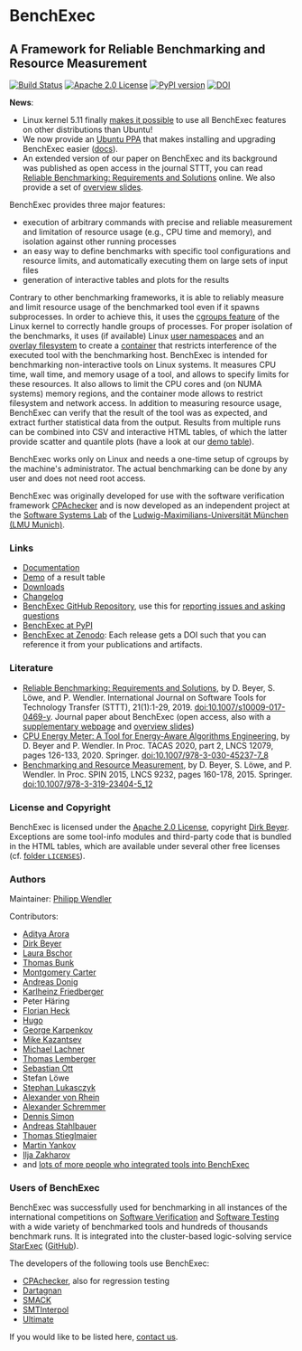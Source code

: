 <!--
This file is part of BenchExec, a framework for reliable benchmarking:
https://github.com/sosy-lab/benchexec

SPDX-FileCopyrightText: 2007-2020 Dirk Beyer <https://www.sosy-lab.org>

SPDX-License-Identifier: Apache-2.0
-->

# BenchExec
## A Framework for Reliable Benchmarking and Resource Measurement

[![Build Status](https://gitlab.com/sosy-lab/software/benchexec/badges/main/pipeline.svg)](https://gitlab.com/sosy-lab/software/benchexec/pipelines)
[![Apache 2.0 License](https://img.shields.io/badge/license-Apache--2-brightgreen.svg)](https://www.apache.org/licenses/LICENSE-2.0)
[![PyPI version](https://img.shields.io/pypi/v/BenchExec.svg)](https://pypi.python.org/pypi/BenchExec)
[![DOI](https://zenodo.org/badge/30758422.svg)](https://zenodo.org/badge/latestdoi/30758422)


**News**:
- Linux kernel 5.11 finally [makes it possible](https://github.com/sosy-lab/benchexec/blob/main/doc/INSTALL.md#kernel-requirements) to use all BenchExec features on other distributions than Ubuntu!
- We now provide an [Ubuntu PPA](https://launchpad.net/~sosy-lab/+archive/ubuntu/benchmarking) that makes installing and upgrading BenchExec easier ([docs](https://github.com/sosy-lab/benchexec/blob/main/doc/INSTALL.md#debianubuntu)).
- An extended version of our paper on BenchExec and its background was published as open access in the journal STTT,
  you can read [Reliable Benchmarking: Requirements and Solutions](https://doi.org/10.1007/s10009-017-0469-y) online.
  We also provide a set of [overview slides](https://www.sosy-lab.org/research/prs/Current_ReliableBenchmarking.pdf).

BenchExec provides three major features:

- execution of arbitrary commands with precise and reliable measurement
  and limitation of resource usage (e.g., CPU time and memory),
  and isolation against other running processes
- an easy way to define benchmarks with specific tool configurations
  and resource limits,
  and automatically executing them on large sets of input files
- generation of interactive tables and plots for the results

Contrary to other benchmarking frameworks,
it is able to reliably measure and limit resource usage
of the benchmarked tool even if it spawns subprocesses.
In order to achieve this,
it uses the [cgroups feature](https://www.kernel.org/doc/Documentation/cgroup-v1/cgroups.txt)
of the Linux kernel to correctly handle groups of processes.
For proper isolation of the benchmarks, it uses (if available)
Linux [user namespaces](http://man7.org/linux/man-pages/man7/namespaces.7.html)
and an [overlay filesystem](https://www.kernel.org/doc/Documentation/filesystems/overlayfs.txt)
to create a [container](https://github.com/sosy-lab/benchexec/blob/main/doc/container.md)
that restricts interference of the executed tool with the benchmarking host.
BenchExec is intended for benchmarking non-interactive tools on Linux systems.
It measures CPU time, wall time, and memory usage of a tool,
and allows to specify limits for these resources.
It also allows to limit the CPU cores and (on NUMA systems) memory regions,
and the container mode allows to restrict filesystem and network access.
In addition to measuring resource usage,
BenchExec can verify that the result of the tool was as expected,
and extract further statistical data from the output.
Results from multiple runs can be combined into CSV and interactive HTML tables,
of which the latter provide scatter and quantile plots
(have a look at our [demo table](https://sosy-lab.github.io/benchexec/example-table/svcomp-simple-cbmc-cpachecker.table.html)).

BenchExec works only on Linux and needs a one-time setup of cgroups by the machine's administrator.
The actual benchmarking can be done by any user and does not need root access.

BenchExec was originally developed for use with the software verification framework
[CPAchecker](https://cpachecker.sosy-lab.org)
and is now developed as an independent project
at the [Software Systems Lab](https://www.sosy-lab.org)
of the [Ludwig-Maximilians-Universität München (LMU Munich)](https://www.uni-muenchen.de).

### Links

- [Documentation](https://github.com/sosy-lab/benchexec/tree/main/doc/INDEX.md)
- [Demo](https://sosy-lab.github.io/benchexec/example-table/svcomp-simple-cbmc-cpachecker.table.html) of a result table
- [Downloads](https://github.com/sosy-lab/benchexec/releases)
- [Changelog](https://github.com/sosy-lab/benchexec/tree/main/CHANGELOG.md)
- [BenchExec GitHub Repository](https://github.com/sosy-lab/benchexec),
  use this for [reporting issues and asking questions](https://github.com/sosy-lab/benchexec/issues)
- [BenchExec at PyPI](https://pypi.python.org/pypi/BenchExec)
- [BenchExec at Zenodo](https://doi.org/10.5281/zenodo.1163552): Each release gets a DOI such that you can reference it from your publications and artifacts.

### Literature

- [Reliable Benchmarking: Requirements and Solutions](https://doi.org/10.1007/s10009-017-0469-y), by D. Beyer, S. Löwe, and P. Wendler.  International Journal on Software Tools for Technology Transfer (STTT), 21(1):1-29, 2019. [doi:10.1007/s10009-017-0469-y](https://doi.org/10.1007/s10009-017-0469-y). Journal paper about BenchExec (open access, also with a [supplementary webpage](https://www.sosy-lab.org/research/benchmarking/) and [overview slides](https://www.sosy-lab.org/research/prs/Current_ReliableBenchmarking.pdf))
- [CPU Energy Meter: A Tool for Energy-Aware Algorithms Engineering](https://doi.org/10.1007/978-3-030-45237-7_8), by D. Beyer and P. Wendler. In Proc. TACAS 2020, part 2, LNCS 12079, pages 126-133, 2020. Springer. [doi:10.1007/978-3-030-45237-7_8](https://doi.org/10.1007/978-3-030-45237-7_8)
- [Benchmarking and Resource Measurement](https://doi.org/10.1007/978-3-319-23404-5_12), by D. Beyer, S. Löwe, and P. Wendler. In Proc. SPIN 2015, LNCS 9232, pages 160-178, 2015. Springer. [doi:10.1007/978-3-319-23404-5_12](https://doi.org/10.1007/978-3-319-23404-5_12)

### License and Copyright

BenchExec is licensed under the [Apache 2.0 License](https://www.apache.org/licenses/LICENSE-2.0),
copyright [Dirk Beyer](https://www.sosy-lab.org/people/beyer/).
Exceptions are some tool-info modules
and third-party code that is bundled in the HTML tables,
which are available under several other free licenses
(cf. [folder `LICENSES`](https://github.com/sosy-lab/benchexec/tree/main/LICENSES)).

### Authors
Maintainer: [Philipp Wendler](https://www.philippwendler.de)

Contributors:
- [Aditya Arora](https://github.com/alohamora)
- [Dirk Beyer](https://www.sosy-lab.org/people/beyer/)
- [Laura Bschor](https://github.com/laurabschor)
- [Thomas Bunk](https://github.com/TBunk)
- [Montgomery Carter](https://github.com/MontyCarter)
- [Andreas Donig](https://github.com/adonig)
- [Karlheinz Friedberger](https://www.sosy-lab.org/people/friedberger)
- Peter Häring
- [Florian Heck](https://github.com/fheck)
- [Hugo](https://github.com/hugovk)
- [George Karpenkov](http://metaworld.me/)
- [Mike Kazantsev](http://fraggod.net/)
- [Michael Lachner](https://github.com/lachnerm)
- [Thomas Lemberger](https://www.sosy-lab.org/people/lemberger/)
- [Sebastian Ott](https://github.com/ottseb)
- Stefan Löwe
- [Stephan Lukasczyk](https://github.com/stephanlukasczyk)
- [Alexander von Rhein](http://www.infosun.fim.uni-passau.de/se/people-rhein.php)
- [Alexander Schremmer](https://www.xing.com/profile/Alexander_Schremmer)
- [Dennis Simon](https://github.com/DennisSimon)
- [Andreas Stahlbauer](http://stahlbauer.net/)
- [Thomas Stieglmaier](https://stieglmaier.me/)
- [Martin Yankov](https://github.com/marto97)
- [Ilja Zakharov](https://github.com/IljaZakharov)
- and [lots of more people who integrated tools into BenchExec](https://github.com/sosy-lab/benchexec/graphs/contributors)

### Users of BenchExec

BenchExec was successfully used for benchmarking in all instances
of the international competitions on [Software Verification](https://sv-comp.sosy-lab.org)
and [Software Testing](https://test-comp.sosy-lab.org)
with a wide variety of benchmarked tools and hundreds of thousands benchmark runs.
It is integrated into the cluster-based logic-solving service
[StarExec](https://www.starexec.org/starexec/public/about.jsp) ([GitHub](https://github.com/StarExec/StarExec)).

The developers of the following tools use BenchExec:

- [CPAchecker](https://cpachecker.sosy-lab.org), also for regression testing
- [Dartagnan](https://github.com/hernanponcedeleon/Dat3M)
- [SMACK](https://github.com/smackers/smack)
- [SMTInterpol](https://github.com/ultimate-pa/smtinterpol)
- [Ultimate](https://github.com/ultimate-pa/ultimate)

If you would like to be listed here, [contact us](https://github.com/sosy-lab/benchexec/issues/new).
